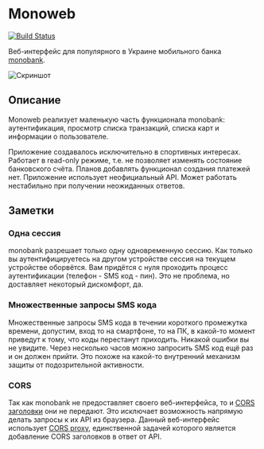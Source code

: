 # Monoweb
[![Build Status](https://cloud.drone.io/api/badges/PaulAnnekov/monoweb/status.svg)](https://cloud.drone.io/PaulAnnekov/monoweb)

Веб-интерфейс для популярного в Украине мобильного банка [monobank](https://www.monobank.ua/).

![Скриншот](https://user-images.githubusercontent.com/1203892/59969083-40e13700-954e-11e9-8e23-13776301be64.jpg)

## Описание

Monoweb реализует маленькую часть функционала monobank: аутентификация, просмотр списка транзакций, списка карт и
информации о пользователе.

Приложение создавалось исключительно в спортивных интересах. Работает в read-only режиме, т.е. не позволяет изменять состояние банковского счёта. Планов добавлять функционал создания платежей нет.
Приложение использует неофициальный API. Может работать нестабильно при получении неожиданных ответов.

## Заметки

### Одна сессия

monobank разрешает только одну одновременную сессию. Как только вы аутентифицируетесь на другом устройстве сессия на текущем устройстве оборвётся. Вам придётся с нуля проходить процесс аутентификации (телефон - SMS код - пин). Это не проблема, но доставляет некоторый дискомфорт, да.

### Множественные запросы SMS кода

Множественные запросы SMS кода в течении короткого промежутка времени, допустим, вход то на смартфоне, то на ПК, в какой-то момент приведут к тому, что коды перестанут приходить. Никакой ошибки вы не увидите. Через несколько часов можно запросить SMS код ещё раз и он должен прийти. Это похоже на какой-то внутренний механизм защиты от подозрительной активности.

### CORS

Так как monobank не предоставляет своего веб-интерфейса, то и [CORS заголовки](https://developer.mozilla.org/en-US/docs/Web/HTTP/CORS) они не передают. Это исключает возможность напрямую делать запросы к их API из браузера. Данный веб-интерфейс использует [CORS proxy](https://github.com/PaulAnnekov/mighty-lambda-proxy), единственной задачей которого является добавление CORS заголовков в ответ от API.
